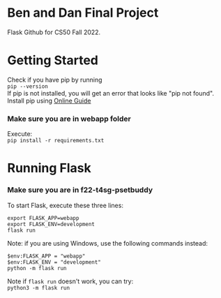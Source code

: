 # Ben and Dan Final Project

Flask Github for CS50 Fall 2022.

# Getting Started

Check if you have pip by running <br/>
`pip --version` <br/>
If pip is not installed, you will get an error that looks like "pip not found". Install pip using [Online Guide](https://www.geeksforgeeks.org/download-and-install-pip-latest-version/) <br/>
### Make sure you are in webapp folder

Execute: <br/>
`pip install -r requirements.txt`

# Running Flask

### Make sure you are in f22-t4sg-psetbuddy

To start Flask, execute these three lines: <br/>

`export FLASK_APP=webapp` <br/>
`export FLASK_ENV=development` <br/>
`flask run`

Note: if you are using Windows, use the following commands instead: <br/>

`$env:FLASK_APP = "webapp"` <br/>
`$env:FLASK_ENV = "development"` <br/>
`python -m flask run`

Note if `flask run` doesn't work, you can try: <br/>
`python3 -m flask run`